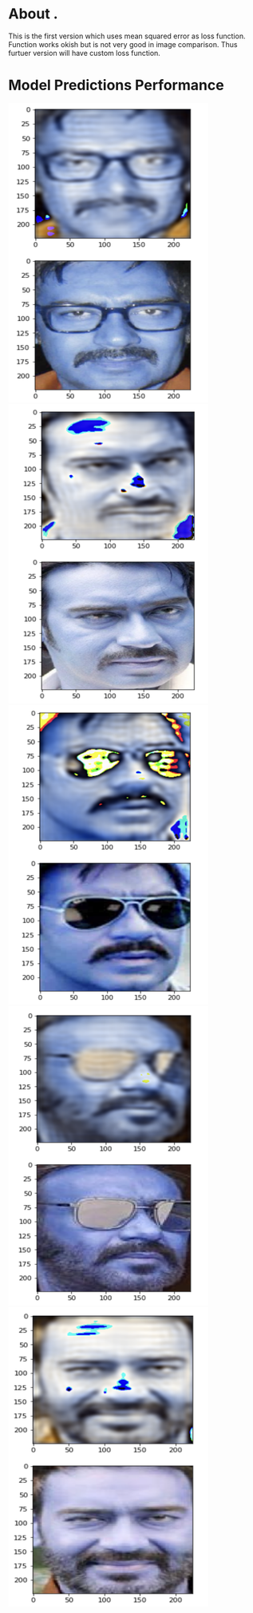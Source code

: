 # About .
This is the first version which uses mean squared error as loss function. Function works okish but is not very good in image comparison. Thus furtuer version will have custom loss function.

# Model Predictions Performance 
<img src="Sample Output/Screenshot 2021-11-22 at 9.45.45 PM.png" style="width:400px;height:600px;"><img src="Sample Output/Screenshot 2021-11-22 at 9.45.51 PM.png " style="width:400px;height:600px;">
 <img src="Sample Output/Screenshot 2021-11-22 at 9.45.58 PM.png" style="width:400px;height:600px;" ><img src="Sample Output/Screenshot 2021-11-22 at 9.46.03 PM.png" style="width:400px;height:600px;"><img src="Sample Output/Screenshot 2021-11-22 at 9.46.12 PM.png" style="width:400px;height:600px;">

